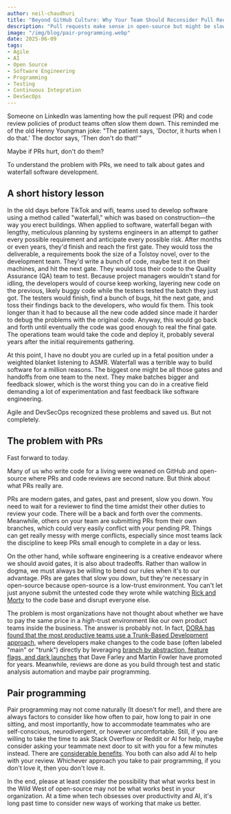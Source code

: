 ```yaml
---
author: neil-chaudhuri
title: "Beyond GitHub Culture: Why Your Team Should Reconsider Pull Requests"
description: "Pull requests make sense in open-source but might be slowing your internal team down. Explore some more efficient alternatives."
image: "/img/blog/pair-programming.webp"
date: 2025-06-09
tags:
- Agile
- AI
- Open Source
- Software Engineering
- Programming
- Testing
- Continuous Integration
- DevSecOps
---
```

Someone on LinkedIn was lamenting how the pull request (PR) and code review policies of product teams often slow them down. This reminded me of the old Henny Youngman joke: 
"The patient says, 'Doctor, it hurts when I do that.' The doctor says, 'Then don't do that!'" 

Maybe if PRs hurt, don't do them?

To understand the problem with PRs, we need to talk about gates and waterfall software development. 

## A short history lesson

In the old days before TikTok and wifi, teams used to develop software using a method called "waterfall," which was based on construction—the way you erect buildings. When applied to software, waterfall 
began with lengthy, meticulous planning by systems engineers in an attempt to gather every possible requirement and anticipate every possible risk. After months or even years, they'd finish and reach the first gate. They would toss 
the deliverable, a requirements book the size of a Tolstoy novel, over to the development team. They'd write a bunch of code, maybe test it on their machines, and hit the next gate. They would toss
their code to the Quality Assurance (QA) team to test. Because project managers wouldn't stand for idling, the developers would of course keep working, layering new code on the previous, likely buggy 
code while the testers tested the batch they just got. The testers would finish, find a bunch of bugs, hit the next gate, and toss their findings back to the developers, who would fix them. This
took longer than it had to because all the new code added since made it harder to debug the problems with the original code. Anyway, this would go back and forth
until eventually the code was good enough to real the final gate. The operations team would take the code and deploy it, probably several years after the initial requirements gathering.

At this point, I have no doubt you are curled up in a fetal position under a weighted blanket listening to ASMR. Waterfall was a terrible way to build software for a million reasons. 
The biggest one might be all those gates and handoffs from one team to the next. They make batches bigger and feedback
slower, which is the worst thing you can do in a creative field demanding a lot of experimentation and fast feedback like software engineering.

Agile and DevSecOps recognized these problems and saved us. But not completely.

## The problem with PRs

Fast forward to today. 

Many of us who write code for a living were weaned on GitHub and open-source where PRs and code reviews are second nature. But think about what PRs really are.

PRs are modern gates, and gates, past and present, slow you down. You need to wait for a reviewer to find the time amidst their other duties to review your code. There will be a back and forth 
over the comments. Meanwhile, others on your team are submitting PRs from their own branches, which could very easily conflict with your pending PR. Things can get really messy
with merge conflicts, especially since most teams lack the discipline to keep PRs small enough to complete in a day or less.

On the other hand, while software engineering is a creative endeavor where we should avoid gates, it is also about tradeoffs. Rather than wallow in dogma, we must always be 
willing to bend our rules when it's to our advantage. PRs are gates that slow you down, but they're necessary in open-source because open-source is a low-trust environment. You can't let just 
anyone submit the untested code they wrote while watching [Rick and Morty](https://www.adultswim.com/videos/rick-and-morty) to the code base and disrupt everyone else.

The problem is most organizations have not thought about whether we have to pay the same price in a *high*-trust environment like our own product teams inside the business. 
The answer is probably not. In fact, [DORA has found that the most productive teams use a Trunk-Based Development approach](https://dora.dev/capabilities/trunk-based-development/), 
where developers make changes to the code base (often labeled "main" or "trunk") 
directly by leveraging [branch by abstraction, feature flags, and dark launches](https://www.youtube.com/watch?v=pXovk-5J0Lg) 
that Dave Farley and Martin Fowler have promoted for years. Meanwhile, reviews are done as you build through test and static analysis automation and maybe pair programming.

## Pair programming

Pair programming may not come naturally (It doesn't for me!), and there are always factors to consider like how often to pair, how long to pair in one sitting, and most importantly, 
how to accommodate teammates who are self-conscious, neurodivergent, or however uncomfortable. Still, if you are willing to take the time to ask Stack Overflow or Reddit or AI 
for help, maybe consider asking your teammate next door to sit with you for a few minutes instead. There are [considerable benefits](https://martinfowler.com/articles/exploring-gen-ai/05-not-your-pair-programmer.html). 
You both can also add AI to help with your review. Whichever approach you take to pair programming, if you don't love it, then you don't love it. 

In the end, please at least consider the possibility that what works best in the Wild West of open-source may not be what works best in your organization. At a time
when tech obsesses over productivity and AI, it's long past time to consider new ways of working that make us better.